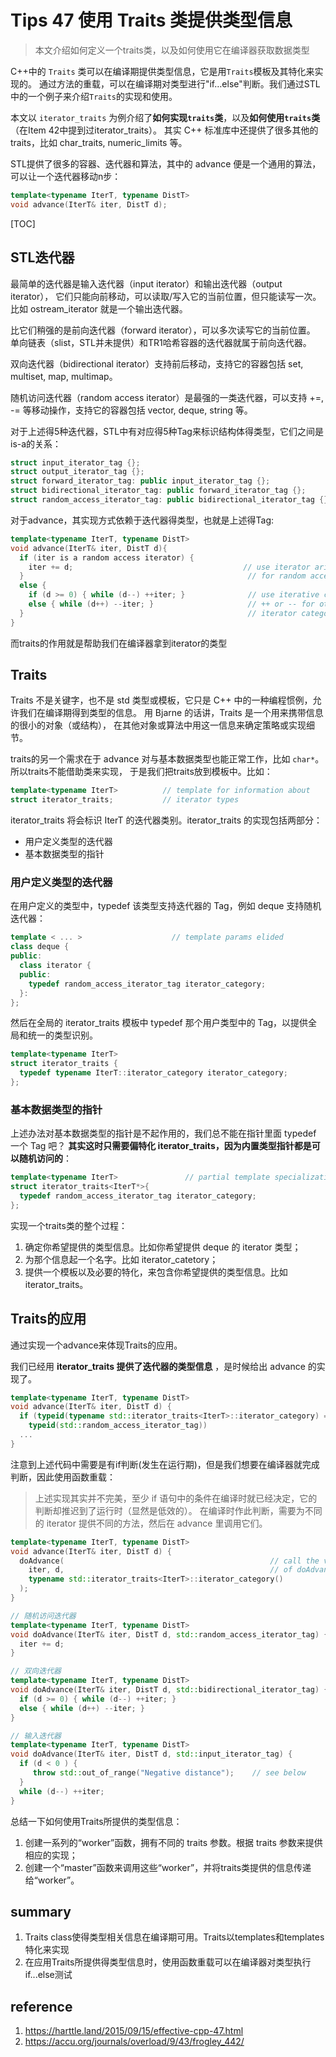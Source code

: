 # Tips 47 使用 Traits 类提供类型信息


>  本文介绍如何定义一个traits类，以及如何使用它在编译器获取数据类型

C++中的 `Traits` 类可以在编译期提供类型信息，它是用`Traits`模板及其特化来实现的。 通过方法的重载，可以在编译期对类型进行"if…else"判断。我们通过STL中的一个例子来介绍`Traits`的实现和使用。 

本文以 `iterator_traits` 为例介绍了**如何实现`traits`类**，以及**如何使用`traits`类** （在Item 42中提到过iterator_traits）。 其实 C++ 标准库中还提供了很多其他的 traits，比如 char_traits, numeric_limits 等。

STL提供了很多的容器、迭代器和算法，其中的 advance 便是一个通用的算法，可以让一个迭代器移动n步：

```cpp
template<typename IterT, typename DistT>
void advance(IterT& iter, DistT d);
```


[TOC]

## STL迭代器

最简单的迭代器是输入迭代器（input iterator）和输出迭代器（output iterator）， 它们只能向前移动，可以读取/写入它的当前位置，但只能读写一次。比如 ostream_iterator 就是一个输出迭代器。

比它们稍强的是前向迭代器（forward iterator），可以多次读写它的当前位置。 单向链表（slist，STL并未提供）和TR1哈希容器的迭代器就属于前向迭代器。

双向迭代器（bidirectional iterator）支持前后移动，支持它的容器包括 set, multiset, map, multimap。

随机访问迭代器（random access iterator）是最强的一类迭代器，可以支持 +=, -= 等移动操作，支持它的容器包括 vector, deque, string 等。

对于上述得5种迭代器，STL中有对应得5种Tag来标识结构体得类型，它们之间是is-a的关系：

```cpp
struct input_iterator_tag {};
struct output_iterator_tag {};
struct forward_iterator_tag: public input_iterator_tag {};
struct bidirectional_iterator_tag: public forward_iterator_tag {};
struct random_access_iterator_tag: public bidirectional_iterator_tag {};
```

对于advance，其实现方式依赖于迭代器得类型，也就是上述得Tag:
```cpp
template<typename IterT, typename DistT>
void advance(IterT& iter, DistT d){
  if (iter is a random access iterator) {
    iter += d;                                      // use iterator arithmetic
  }                                                  // for random access iters
  else {
    if (d >= 0) { while (d--) ++iter; }              // use iterative calls to
    else { while (d++) --iter; }                     // ++ or -- for other
  }                                                  // iterator categories
}
```

而traits的作用就是帮助我们在编译器拿到iterator的类型

## Traits

Traits 不是关键字，也不是 std 类型或模板，它只是 C++ 中的一种编程惯例，允许我们在编译期得到类型的信息。 用 Bjarne 的话讲，Traits 是一个用来携带信息的很小的对象（或结构）， 在其他对象或算法中用这一信息来确定策略或实现细节。

traits的另一个需求在于 advance 对与基本数据类型也能正常工作，比如 `char*`。所以traits不能借助类来实现， 于是我们把traits放到模板中。比如：

```cpp
template<typename IterT>          // template for information about
struct iterator_traits;           // iterator types
```

iterator_traits<IterT> 将会标识 IterT 的迭代器类别。iterator_traits 的实现包括两部分：

- 用户定义类型的迭代器
- 基本数据类型的指针
  
### 用户定义类型的迭代器
  
在用户定义的类型中，typedef 该类型支持迭代器的 Tag，例如 deque 支持随机迭代器：


```cpp
template < ... >                    // template params elided
class deque {
public:
  class iterator {
  public:
    typedef random_access_iterator_tag iterator_category;
  }:
};
```
  
然后在全局的 iterator_traits 模板中 typedef 那个用户类型中的 Tag，以提供全局和统一的类型识别。
```cpp
template<typename IterT>
struct iterator_traits {
  typedef typename IterT::iterator_category iterator_category;
};
```
  
### 基本数据类型的指针
上述办法对基本数据类型的指针是不起作用的，我们总不能在指针里面 typedef 一个 Tag 吧？ **其实这时只需要偏特化 iterator_traits，因为内置类型指针都是可以随机访问的**：
  
```cpp
template<typename IterT>               // partial template specialization
struct iterator_traits<IterT*>{
  typedef random_access_iterator_tag iterator_category;
};
```
  
实现一个traits类的整个过程：

1. 确定你希望提供的类型信息。比如你希望提供 deque 的 iterator 类型；
2. 为那个信息起一个名字。比如 iterator_catetory；
3. 提供一个模板以及必要的特化，来包含你希望提供的类型信息。比如 iterator_traits。
  
## Traits的应用
通过实现一个advance来体现Traits的应用。
  
我们已经用 **iterator_traits 提供了迭代器的类型信息** ，是时候给出 advance 的实现了。
```cpp
template<typename IterT, typename DistT>
void advance(IterT& iter, DistT d) {
  if (typeid(typename std::iterator_traits<IterT>::iterator_category) ==
    typeid(std::random_access_iterator_tag))
  ...
}
```

注意到上述代码中需要是有if判断(发生在运行期)，但是我们想要在编译器就完成判断，因此使用函数重载：
> 上述实现其实并不完美，至少 if 语句中的条件在编译时就已经决定，它的判断却推迟到了运行时（显然是低效的）。 在编译时作此判断，需要为不同的 iterator 提供不同的方法，然后在 advance 里调用它们。
  
```cpp
template<typename IterT, typename DistT>
void advance(IterT& iter, DistT d) {
  doAdvance(                                              // call the version
    iter, d,                                              // of doAdvance
    typename std::iterator_traits<IterT>::iterator_category()
  );                                                     
}                                                       

// 随机访问迭代器
template<typename IterT, typename DistT>
void doAdvance(IterT& iter, DistT d, std::random_access_iterator_tag) {
  iter += d;
}

// 双向迭代器
template<typename IterT, typename DistT>
void doAdvance(IterT& iter, DistT d, std::bidirectional_iterator_tag) {
  if (d >= 0) { while (d--) ++iter; }
  else { while (d++) --iter; }
}

// 输入迭代器
template<typename IterT, typename DistT>
void doAdvance(IterT& iter, DistT d, std::input_iterator_tag) {
  if (d < 0 ) {
     throw std::out_of_range("Negative distance");    // see below
  }
  while (d--) ++iter;
}
```
           
总结一下如何使用Traits所提供的类型信息：

1. 创建一系列的“worker”函数，拥有不同的 traits 参数。根据 traits 参数来提供相应的实现；
2. 创建一个“master”函数来调用这些“worker”，并将traits类提供的信息传递给“worker”。






## summary
1. Traits class使得类型相关信息在编译期可用。Traits以templates和templates特化来实现
2. 在应用Traits所提供得类型信息时，使用函数重载可以在编译器对类型执行if...else测试

## reference
1. https://harttle.land/2015/09/15/effective-cpp-47.html
2. https://accu.org/journals/overload/9/43/frogley_442/









